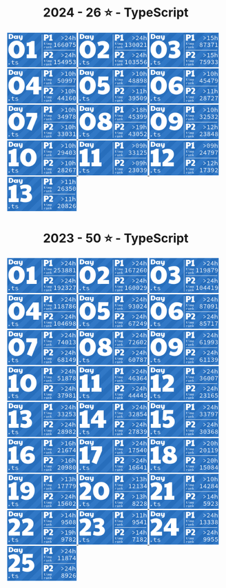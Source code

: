 <!-- AOC TILES BEGIN -->
<h1 align="center">
  2024 - 26 ⭐ - TypeScript
</h1>
<a href="src/2024/day1.ts">
  <img src=".aoc_tiles/tiles/2024/01.png" width="161px">
</a>
<a href="src/2024/day2.ts">
  <img src=".aoc_tiles/tiles/2024/02.png" width="161px">
</a>
<a href="src/2024/day3.ts">
  <img src=".aoc_tiles/tiles/2024/03.png" width="161px">
</a>
<a href="src/2024/day4.ts">
  <img src=".aoc_tiles/tiles/2024/04.png" width="161px">
</a>
<a href="src/2024/day5.ts">
  <img src=".aoc_tiles/tiles/2024/05.png" width="161px">
</a>
<a href="src/2024/day6.ts">
  <img src=".aoc_tiles/tiles/2024/06.png" width="161px">
</a>
<a href="src/2024/day7.ts">
  <img src=".aoc_tiles/tiles/2024/07.png" width="161px">
</a>
<a href="src/2024/day8.ts">
  <img src=".aoc_tiles/tiles/2024/08.png" width="161px">
</a>
<a href="src/2024/day9.ts">
  <img src=".aoc_tiles/tiles/2024/09.png" width="161px">
</a>
<a href="src/2024/day10.ts">
  <img src=".aoc_tiles/tiles/2024/10.png" width="161px">
</a>
<a href="src/2024/day11.ts">
  <img src=".aoc_tiles/tiles/2024/11.png" width="161px">
</a>
<a href="src/2024/day12.ts">
  <img src=".aoc_tiles/tiles/2024/12.png" width="161px">
</a>
<a href="src/2024/day13.ts">
  <img src=".aoc_tiles/tiles/2024/13.png" width="161px">
</a>
<h1 align="center">
  2023 - 50 ⭐ - TypeScript
</h1>
<a href="src/2023/day1.ts">
  <img src=".aoc_tiles/tiles/2023/01.png" width="161px">
</a>
<a href="src/2023/day2.ts">
  <img src=".aoc_tiles/tiles/2023/02.png" width="161px">
</a>
<a href="src/2023/day3.ts">
  <img src=".aoc_tiles/tiles/2023/03.png" width="161px">
</a>
<a href="src/2023/day4.ts">
  <img src=".aoc_tiles/tiles/2023/04.png" width="161px">
</a>
<a href="src/2023/day5.ts">
  <img src=".aoc_tiles/tiles/2023/05.png" width="161px">
</a>
<a href="src/2023/day6.ts">
  <img src=".aoc_tiles/tiles/2023/06.png" width="161px">
</a>
<a href="src/2023/day7.ts">
  <img src=".aoc_tiles/tiles/2023/07.png" width="161px">
</a>
<a href="src/2023/day8.ts">
  <img src=".aoc_tiles/tiles/2023/08.png" width="161px">
</a>
<a href="src/2023/day9.ts">
  <img src=".aoc_tiles/tiles/2023/09.png" width="161px">
</a>
<a href="src/2023/day10.ts">
  <img src=".aoc_tiles/tiles/2023/10.png" width="161px">
</a>
<a href="src/2023/day11.ts">
  <img src=".aoc_tiles/tiles/2023/11.png" width="161px">
</a>
<a href="src/2023/day12.ts">
  <img src=".aoc_tiles/tiles/2023/12.png" width="161px">
</a>
<a href="src/2023/day13.ts">
  <img src=".aoc_tiles/tiles/2023/13.png" width="161px">
</a>
<a href="src/2023/day14.ts">
  <img src=".aoc_tiles/tiles/2023/14.png" width="161px">
</a>
<a href="src/2023/day15.ts">
  <img src=".aoc_tiles/tiles/2023/15.png" width="161px">
</a>
<a href="src/2023/day16.ts">
  <img src=".aoc_tiles/tiles/2023/16.png" width="161px">
</a>
<a href="src/2023/day17.ts">
  <img src=".aoc_tiles/tiles/2023/17.png" width="161px">
</a>
<a href="src/2023/day18.ts">
  <img src=".aoc_tiles/tiles/2023/18.png" width="161px">
</a>
<a href="src/2023/day19.ts">
  <img src=".aoc_tiles/tiles/2023/19.png" width="161px">
</a>
<a href="src/2023/day20.ts">
  <img src=".aoc_tiles/tiles/2023/20.png" width="161px">
</a>
<a href="src/2023/day21.ts">
  <img src=".aoc_tiles/tiles/2023/21.png" width="161px">
</a>
<a href="src/2023/day22.ts">
  <img src=".aoc_tiles/tiles/2023/22.png" width="161px">
</a>
<a href="src/2023/day23.ts">
  <img src=".aoc_tiles/tiles/2023/23.png" width="161px">
</a>
<a href="src/2023/day24.ts">
  <img src=".aoc_tiles/tiles/2023/24.png" width="161px">
</a>
<a href="src/2023/day25.ts">
  <img src=".aoc_tiles/tiles/2023/25.png" width="161px">
</a>
<!-- AOC TILES END -->

